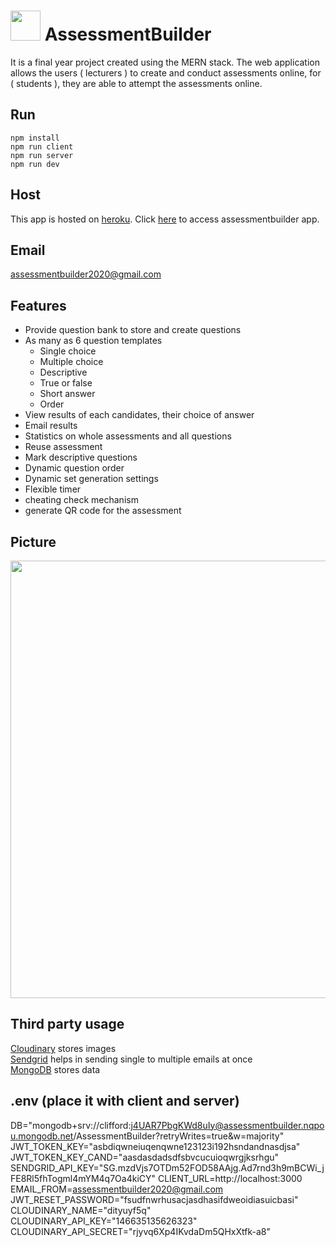 # <img src="https://user-images.githubusercontent.com/59449120/134697208-bd0f8826-1173-40be-9386-5ba114375de6.png" width="48"> AssessmentBuilder
It is a final year project created using the MERN stack. The web application allows the users ( lecturers ) to create and conduct assessments online, for ( students ), they are able to attempt the assessments online.

## Run
```npm
npm install
npm run client
npm run server
npm run dev
```
## Host
This app is hosted on [heroku](https://dashboard.heroku.com/apps/assessmentbuilder).
Click [here](https://assessmentbuilder.herokuapp.com/) to access assessmentbuilder app.

## Email
assessmentbuilder2020@gmail.com

## Features
- Provide question bank to store and create questions
- As many as 6 question templates
  - Single choice
  - Multiple choice
  - Descriptive
  - True or false
  - Short answer
  - Order
- View results of each candidates, their choice of answer
- Email results
- Statistics on whole assessments and all questions
- Reuse assessment
- Mark descriptive questions
- Dynamic question order
- Dynamic set generation settings
- Flexible timer
- cheating check mechanism
- generate QR code for the assessment

## Picture
<img src="https://user-images.githubusercontent.com/59449120/134696101-d833e89c-c98a-4c31-b84c-28da4888e6ab.png" width="700">

## Third party usage
[Cloudinary](https://cloudinary.com/) stores images  
[Sendgrid](https://sendgrid.com/) helps in sending single to multiple emails at once  
[MongoDB](https://www.mongodb.com/) stores data  

## .env (place it with client and server)
DB="mongodb+srv://clifford:j4UAR7PbgKWd8uIy@assessmentbuilder.nqpou.mongodb.net/AssessmentBuilder?retryWrites=true&w=majority"
JWT_TOKEN_KEY="asbdiqwneiuqenqwne123123i192hsndandnasdjsa"
JWT_TOKEN_KEY_CAND="aasdasdadsdfsbvcucuioqwrgjksrhgu"
SENDGRID_API_KEY="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"
CLIENT_URL=http://localhost:3000
EMAIL_FROM=assessmentbuilder2020@gmail.com
JWT_RESET_PASSWORD="fsudfnwrhusacjasdhasifdweoidiasuicbasi"
CLOUDINARY_NAME="dityuyf5q"
CLOUDINARY_API_KEY="146635135626323"
CLOUDINARY_API_SECRET="rjyvq6Xp4IKvdaDm5QHxXtfk-a8"
